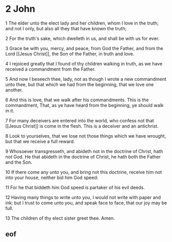 
# 2 John

1 The elder unto the elect lady and her children, whom I love in the truth; and not I only, but also all they that have known the truth;

2 For the truth's sake, which dwelleth in us, and shall be with us for ever.

3 Grace be with you, mercy, and peace, from God the Father, and from the Lord [[Jesus Christ]], the Son of the Father, in truth and love.

4 I rejoiced greatly that I found of thy children walking in truth, as we have received a commandment from the Father.

5 And now I beseech thee, lady, not as though I wrote a new commandment unto thee, but that which we had from the beginning, that we love one another.

6 And this is love, that we walk after his commandments. This is the commandment, That, as ye have heard from the beginning, ye should walk in it.

7 For many deceivers are entered into the world, who confess not that [[Jesus Christ]] is come in the flesh. This is a deceiver and an antichrist.

8 Look to yourselves, that we lose not those things which we have wrought, but that we receive a full reward.

9 Whosoever transgresseth, and abideth not in the doctrine of Christ, hath not God. He that abideth in the doctrine of Christ, he hath both the Father and the Son.

10 If there come any unto you, and bring not this doctrine, receive him not into your house, neither bid him God speed:

11 For he that biddeth him God speed is partaker of his evil deeds.

12 Having many things to write unto you, I would not write with paper and ink: but I trust to come unto you, and speak face to face, that our joy may be full.

13 The children of thy elect sister greet thee. Amen.


## eof
